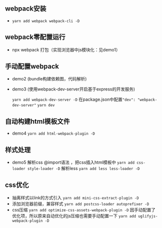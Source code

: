 ## webpack安装
- `yarn add webpack webpack-cli -D`

## webpack零配置运行
- npx webpack
   打包（实现浏览器中js模块化：见demo1）

## 手动配置webpack
- demo2 (bundle构建依赖图，代码解析)
- demo3 (使用webpack-dev-server开启基于express的开发服务)
   
   `yarn add webpack-dev-server -D`
   在package.json中配置`"dev": "webpack-dev-server"`
   `yarn dev`

## 自动构建html模板文件
- demo4 
   `yarn add html-webpack-plugin -D`

## 样式处理
- demo5
   解析css @import语法 ，把css插入html模板中 `yarn add css-loader style-loader -D`
   解析less `yarn add less less-loader -D`

## css优化
- 抽离样式以link的方式引入
   `yarn add mini-css-extract-plugin -D`
- 添加浏览器前缀，兼容样式
   `yarn add postcss-loader autoprefixer -D`
- css压缩
   `yarn add optimize-css-assets-webpack-plugin -D`
   因手动配置了优化项，所以原来自动优化的js压缩也需要手动配置一下
      `yarn add uglifyjs-webpack-plugin -D`